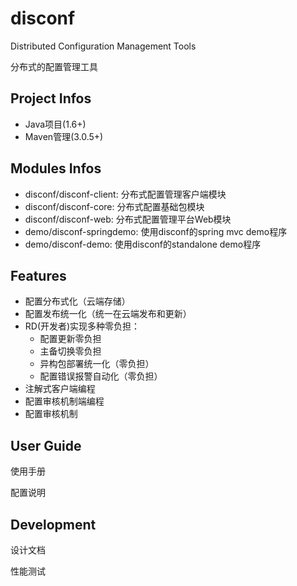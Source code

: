 disconf
=======

Distributed Configuration Management Tools 

分布式的配置管理工具

## Project Infos ##

- Java项目(1.6+)
- Maven管理(3.0.5+)

## Modules Infos ##

- disconf/disconf-client: 分布式配置管理客户端模块
- disconf/disconf-core: 分布式配置基础包模块
- disconf/disconf-web: 分布式配置管理平台Web模块
- demo/disconf-springdemo: 使用disconf的spring mvc demo程序
- demo/disconf-demo: 使用disconf的standalone demo程序

## Features ##

- 配置分布式化（云端存储）
- 配置发布统一化（统一在云端发布和更新）
- RD(开发者)实现多种零负担：
    - 配置更新零负担
    - 主备切换零负担
    - 异构包部署统一化（零负担）
    - 配置错误报警自动化（零负担）
- 注解式客户端编程
- 配置审核机制端编程
- 配置审核机制


## User Guide ##

使用手册

配置说明

## Development ##

设计文档

性能测试

